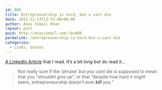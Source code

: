 ```yaml
---
id: 898
title: Entrepreunership is hard, but u cant die
date: 2013-12-13T13:55:00+00:00
author: Anas Ismail Khan
layout: post
guid: http://anasismail.com/?p=898
permalink: /entrepreunership-is-hard-but-u-cant-die
categories:
  - Links, Quotes
---
```

[A LinkedIn Article](http://www.linkedin.com/today/post/article/20131125134736-95015-entrepreneurship-is-hard-but-you-can-t-die?trk=tod-home-art-list-small_1) that I read. It&#8217;s a bit _long_ but do read it&#8230;

> <p style="display: inline !important;">
>   Not really sure if the &#8216;phrase&#8217; <em>but you cant die </em>is supposed to mean that you &#8220;<em>shouldnt</em> <em>give up&#8221;, </em>or that &#8220;despite how hard it might seem, entrepreneurship doesn&#8217;t ever <strong style="font-style: italic;">kill</strong> <em>you.&#8221;</em>
> </p>